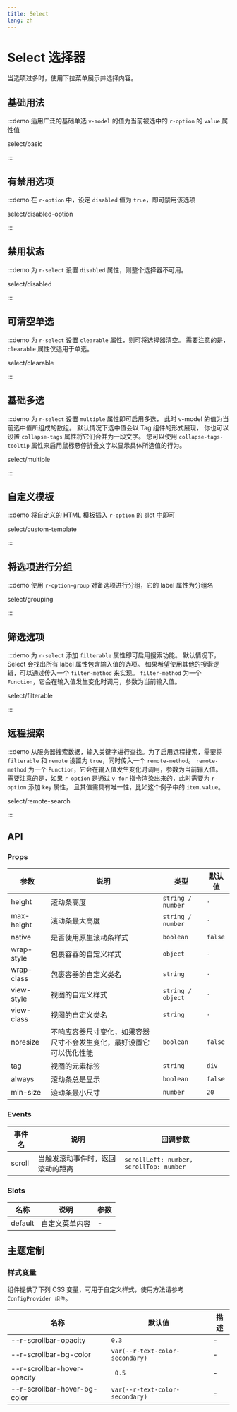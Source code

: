 ```yaml
---
title: Select
lang: zh
---
```


# Select 选择器

当选项过多时，使用下拉菜单展示并选择内容。

## 基础用法

:::demo 适用广泛的基础单选 `v-model` 的值为当前被选中的 `r-option` 的 `value` 属性值

select/basic

:::

## 有禁用选项

:::demo 在 `r-option` 中，设定 `disabled` 值为 `true`，即可禁用该选项

select/disabled-option

:::

## 禁用状态

:::demo 为 `r-select` 设置 `disabled` 属性，则整个选择器不可用。

select/disabled

:::

## 可清空单选

:::demo 为 `r-select` 设置 `clearable` 属性，则可将选择器清空。 需要注意的是，`clearable` 属性仅适用于单选。

select/clearable

:::

## 基础多选

:::demo 为 `r-select` 设置 `multiple` 属性即可启用多选， 此时 v-model 的值为当前选中值所组成的数组。 默认情况下选中值会以 Tag 组件的形式展现， 你也可以设置 `collapse-tags` 属性将它们合并为一段文字。 您可以使用 `collapse-tags-tooltip` 属性来启用鼠标悬停折叠文字以显示具体所选值的行为。

select/multiple

:::

## 自定义模板

:::demo 将自定义的 HTML 模板插入 `r-option` 的 slot 中即可

select/custom-template

:::

## 将选项进行分组

:::demo 使用 `r-option-group` 对备选项进行分组，它的 label 属性为分组名

select/grouping

:::

## 筛选选项

:::demo 为 `r-select` 添加 `filterable` 属性即可启用搜索功能。 默认情况下，Select 会找出所有 label 属性包含输入值的选项。 如果希望使用其他的搜索逻辑，可以通过传入一个 `filter-method` 来实现。 `filter-method` 为一个 `Function`，它会在输入值发生变化时调用，参数为当前输入值。

select/filterable

:::

## 远程搜索

:::demo 从服务器搜索数据，输入关键字进行查找。为了启用远程搜索，需要将 `filterable` 和 `remote` 设置为 `true`，同时传入一个 `remote-method`。 `remote-method` 为一个 `Function`，它会在输入值发生变化时调用，参数为当前输入值。 需要注意的是，如果 `r-option` 是通过 `v-for` 指令渲染出来的，此时需要为 `r-option` 添加 `key` 属性， 且其值需具有唯一性，比如这个例子中的 `item.value`。

select/remote-search

:::

<!-- ## 创建新的选项

:::demo 通过使用 `allow-create` 属性，用户可以通过输入框创建新项目。 为了使 `allow-create` 正常工作， `filterable` 的值必须为 `true。` 本例还使用了 `default-first-option` 属性， 在该属性为 `true` 的情况下，按下回车就可以选中当前选项列表中的第一个选项，无需使用鼠标或键盘方向键进行定位。

select/allow-create

::: -->

## API

### Props

| 参数 | 说明 | 类型 | 默认值 |
| --- | --- | --- | --- |
| height | 滚动条高度 | `string / number` | `-` |
| max-height | 滚动条最大高度 | `string / number` | `-` |
| native | 是否使用原生滚动条样式 | `boolean` | `false` |
| wrap-style | 包裹容器的自定义样式 | `object` | `-` |
| wrap-class | 包裹容器的自定义类名 | `string` | `-` |
| view-style | 视图的自定义样式 | `string / object` | `-` |
| view-class | 视图的自定义类名 | `string` | `-` |
| noresize | 不响应容器尺寸变化，如果容器尺寸不会发生变化，最好设置它可以优化性能 | `boolean` | `false` |
| tag | 视图的元素标签 | `string` | `div` |
| always | 滚动条总是显示 | `boolean` | `false` |
| min-size | 滚动条最小尺寸 | `number` | `20` |

### Events

| 事件名 | 说明 | 回调参数 |
| --- | --- | --- |
| scroll | 当触发滚动事件时，返回滚动的距离 | `scrollLeft: number, scrollTop: number` |

### Slots

| 名称    | 说明           | 参数 |
| ------- | -------------- | ---- |
| default | 自定义菜单内容 | -    |

## 主题定制

### 样式变量

组件提供了下列 CSS 变量，可用于自定义样式，使用方法请参考 `ConfigProvider 组件`。

| 名称                         | 默认值                          | 描述 |
| ---------------------------- | ------------------------------- | ---- |
| --r-scrollbar-opacity        | `0.3`                           | -    |
| --r-scrollbar-bg-color       | `var(--r-text-color-secondary)` | -    |
| --r-scrollbar-hover-opacity  | ` 0.5`                          | -    |
| --r-scrollbar-hover-bg-color | `var(--r-text-color-secondary)` | -    |
